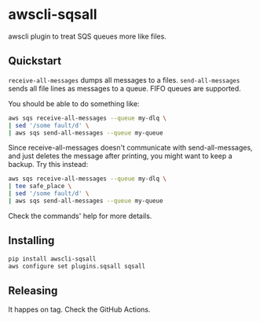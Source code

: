 awscli-sqsall
=============

awscli plugin to treat SQS queues more like files.

Quickstart
----------

`receive-all-messages` dumps all messages to a files. `send-all-messages` sends
all file lines as messages to a queue. FIFO queues are supported.

You should be able to do something like:

```bash
aws sqs receive-all-messages --queue my-dlq \
| sed '/some fault/d' \
| aws sqs send-all-messages --queue my-queue
```

Since receive-all-messages doesn't communicate with send-all-messages, and just
deletes the message after printing, you might want to keep a backup. Try this
instead:

```bash
aws sqs receive-all-messages --queue my-dlq \
| tee safe_place \
| sed '/some fault/d' \
| aws sqs send-all-messages --queue my-queue
```

Check the commands' help for more details.

Installing
----------

```bash
pip install awscli-sqsall
aws configure set plugins.sqsall sqsall
```

Releasing
---------

It happes on tag. Check the GitHub Actions.
